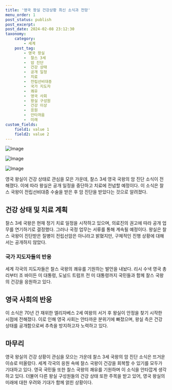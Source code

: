 ```yaml
---
title: '영국 왕실 건강상황 최신 소식과 전망'
menu_order: 1
post_status: publish
post_excerpt: 
post_date: 2024-02-08 23:12:30
taxonomy:
    category:
        - 세계
    post_tag:
        - 영국 왕실
        -  찰스 3세
        -  암 진단
        -  건강 상태
        -  공개 일정
        -  치료
        -  전립선비대증
        -  국가 지도자
        -  쾌유
        -  영국 사회
        -  왕실 구성원
        -  건강 이상
        -  응원
        -  안타까움
        -  미래
custom_fields:
    field1: value 1
    field2: value 2
---
```


![Image](https://imgnews.pstatic.net/image/421/2024/02/06/0007337386_001_20240206102724491.jpg?type=w647)

![Image](https://imgnews.pstatic.net/image/421/2024/02/06/0007337386_002_20240206102724539.jpg?type=w647)

![Image](https://imgnews.pstatic.net/image/421/2024/02/06/0007337386_003_20240206102724588.jpg?type=w647)

영국 왕실이 건강 상태로 관심을 모은 가운데, 찰스 3세 영국 국왕의 암 진단 소식이 전해졌다. 이에 따라 왕실은 공개 일정을 중단하고 치료에 전념할 예정이다. 이 소식은 찰스 국왕이 전립선비대증 수술을 받은 후 암 진단을 받았다는 것으로 알려졌다.
## 건강 상태 및 치료 계획
찰스 3세 국왕은 현재 정기 치료 일정을 시작하고 있으며, 의료진의 권고에 따라 공개 업무를 연기하기로 결정했다. 그러나 국정 업무는 서류를 통해 계속될 예정이다. 왕실은 찰스 국왕이 진단받은 질병이 전립선암은 아니라고 밝혔지만, 구체적인 진행 상황에 대해서는 공개하지 않았다.
### 국가 지도자들의 반응
세계 각국의 지도자들은 찰스 국왕의 쾌유를 기원하는 발언을 내놨다. 리시 수낵 영국 총리부터 조 바이든 미 대통령, 도널드 트럼프 전 미 대통령까지 국민들과 함께 찰스 국왕의 건강을 응원하고 있다.
## 영국 사회의 반응
이 소식은 70년 간 재위한 엘리자베스 2세 여왕의 서거 후 왕실이 안정을 찾기 시작한 시점에 전해졌다. 이로 인해 영국 사회는 안타까운 분위기에 빠졌으며, 왕실 측은 건강 상태를 공개함으로써 추측을 방지하고자 노력하고 있다.
## 마무리
영국 왕실의 건강 상황이 관심을 모으는 가운데 찰스 3세 국왕의 암 진단 소식은 뜨거운 이슈로 떠올랐다. 세계 각국의 응원 속에 찰스 국왕이 건강을 회복할 수 있기를 모두가 기대하고 있다. 영국 국민들 또한 찰스 국왕의 쾌유를 기원하며 이 소식을 안타깝게 생각하고 있다. 더불어 다른 왕실 구성원들의 건강 상태 또한 주목을 받고 있어, 영국 왕실의 미래에 대한 우려와 기대가 함께 얽힌 상황이다.
